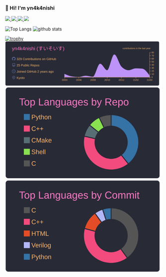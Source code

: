 ### 👋 Hi! I'm yn4k4nishi

<p align="left"> 
  <a href="https://github.com/yn4k4nishi">
    <img height="20" src="https://img.shields.io/github/followers/yn4k4nishi?label=follow&logo=github&style=flat" />
  </a>
  <a href="https://zenn.dev/suisuiso">
    <img height="20" src="https://zenn-badge.ganariya.vercel.app/suisuiso/liked" />
  </a>
  <a href="https://zenn.dev/suisuiso">
    <img height="20" src="https://zenn-badge.ganariya.vercel.app/suisuiso/followers" />
  </a>
  <a href="https://zenn.dev/suisuiso">
    <img height="20" src="https://zenn-badge.ganariya.vercel.app/suisuiso/articles" />
  </a>
</p>

<p align="left"> 
  <img alt="Top Langs" height="150px" src="https://github-readme-stats.vercel.app/api/top-langs/?username=yn4k4nishi&layout=compact&count_private=true&show_icons=true&show_icons=true&theme=onedark" />
  <img alt="github stats" height="150px" src="https://github-readme-stats.vercel.app/api?username=yn4k4nishi&count_private=true&show_icons=true&show_icons=true&theme=onedark" />
</p>

[![trophy](https://github-profile-trophy.vercel.app/?username=yn4k4nishi&theme=gruvbox)](https://github.com/ryo-ma/github-profile-trophy)
[![](https://raw.githubusercontent.com/yn4k4nishi/yn4k4nishi/master/profile-summary-card-output/dracula/0-profile-details.svg)](https://github.com/vn7n24fzkq/github-profile-summary-cards)
[![](https://raw.githubusercontent.com/yn4k4nishi/yn4k4nishi/master/profile-summary-card-output/dracula/1-repos-per-language.svg)](https://github.com/vn7n24fzkq/github-profile-summary-cards)
[![](https://raw.githubusercontent.com/yn4k4nishi/yn4k4nishi/master/profile-summary-card-output/dracula/2-most-commit-language.svg)](https://github.com/vn7n24fzkq/github-profile-summary-cards)
